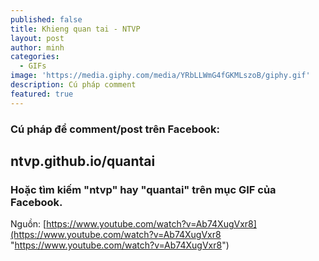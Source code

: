 ```yaml
---
published: false
title: Khieng quan tai - NTVP
layout: post
author: minh
categories:
  - GIFs
image: 'https://media.giphy.com/media/YRbLLWmG4fGKMLszoB/giphy.gif'
description: Cú pháp comment
featured: true
---
```

### Cú pháp để comment/post trên Facebook: 
## ntvp.github.io/quantai

### Hoặc tìm kiếm "ntvp" hay "quantai" trên mục GIF của Facebook.

Nguồn: [https://www.youtube.com/watch?v=Ab74XugVxr8](https://www.youtube.com/watch?v=Ab74XugVxr8 "https://www.youtube.com/watch?v=Ab74XugVxr8")